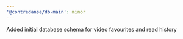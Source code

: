 ```yaml
---
'@contredanse/db-main': minor
---
```


Added initial database schema for video favourites and read history
